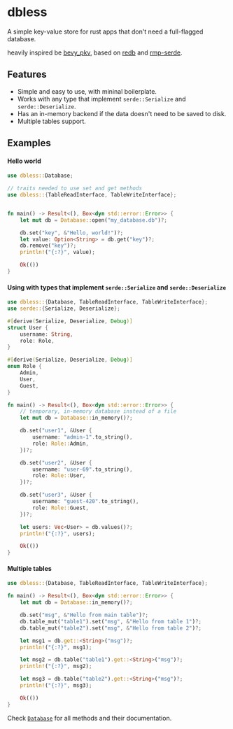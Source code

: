 # dbless

A simple key-value store for rust apps that don't need a full-flagged database.

heavily inspired be [bevy_pkv](https://crates.io/crates/bevy_pkv),
based on [redb](https://crates.io/crates/redb) and [rmp-serde](https://crates.io/crates/rmp-serde).

## Features

- Simple and easy to use, with mininal boilerplate.
- Works with any type that implement `serde::Serialize` and `serde::Deserialize`.
- Has an in-memory backend if the data doesn't need to be saved to disk.
- Multiple tables support.

## Examples

#### Hello world

```rust
use dbless::Database;

// traits needed to use set and get methods
use dbless::{TableReadInterface, TableWriteInterface};


fn main() -> Result<(), Box<dyn std::error::Error>> {
    let mut db = Database::open("my_database.db")?;

    db.set("key", &"Hello, world!")?;
    let value: Option<String> = db.get("key")?;
    db.remove("key")?;
    println!("{:?}", value);

    Ok(())
}
```

#### Using with types that implement `serde::Serialize` and `serde::Deserialize`

```rust
use dbless::{Database, TableReadInterface, TableWriteInterface};
use serde::{Serialize, Deserialize};

#[derive(Serialize, Deserialize, Debug)]
struct User {
    username: String,
    role: Role,
}

#[derive(Serialize, Deserialize, Debug)]
enum Role {
    Admin,
    User,
    Guest,
}

fn main() -> Result<(), Box<dyn std::error::Error>> {
    // temporary, in-memory database instead of a file
    let mut db = Database::in_memory()?;

    db.set("user1", &User {
        username: "admin-1".to_string(),
        role: Role::Admin,
    })?;

    db.set("user2", &User {
        username: "user-69".to_string(),
        role: Role::User,
    })?;

    db.set("user3", &User {
        username: "guest-420".to_string(),
        role: Role::Guest,
    })?;

    let users: Vec<User> = db.values()?;
    println!("{:?}", users);

    Ok(())
}
```

#### Multiple tables

```rust
use dbless::{Database, TableReadInterface, TableWriteInterface};

fn main() -> Result<(), Box<dyn std::error::Error>> {
    let mut db = Database::in_memory()?;

    db.set("msg", &"Hello from main table")?;
    db.table_mut("table1").set("msg", &"Hello from table 1")?;
    db.table_mut("table2").set("msg", &"Hello from table 2")?;

    let msg1 = db.get::<String>("msg")?;
    println!("{:?}", msg1);

    let msg2 = db.table("table1").get::<String>("msg")?;
    println!("{:?}", msg2);

    let msg3 = db.table("table2").get::<String>("msg")?;
    println!("{:?}", msg3);

    Ok(())
}
```

Check [`Database`](https://docs.rs/dbless/latest/dbless/struct.Database.html) for all methods and their documentation.
